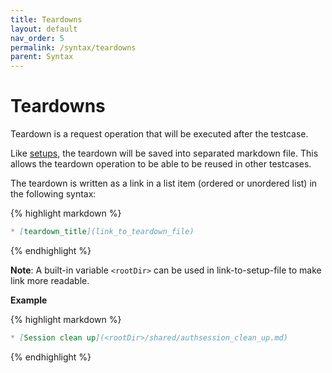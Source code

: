 ```yaml
---
title: Teardowns
layout: default
nav_order: 5
permalink: /syntax/teardowns
parent: Syntax
---
```


# Teardowns

Teardown is a request operation that will be executed after the testcase.

Like [setups](./setups.md), the teardown will be saved into separated markdown file. This allows the teardown operation to be able to be reused in other testcases.

The teardown is written as a link in a list item (ordered or unordered list) in the following syntax:

{% highlight markdown %}
```markdown
* [teardown_title](link_to_teardown_file)
```
{% endhighlight %}

**Note**: A built-in variable `<rootDir>` can be used in link-to-setup-file to make link more readable.

**Example**

{% highlight markdown %}
```markdown
* [Session clean up](<rootDir>/shared/authsession_clean_up.md)
```
{% endhighlight %}
